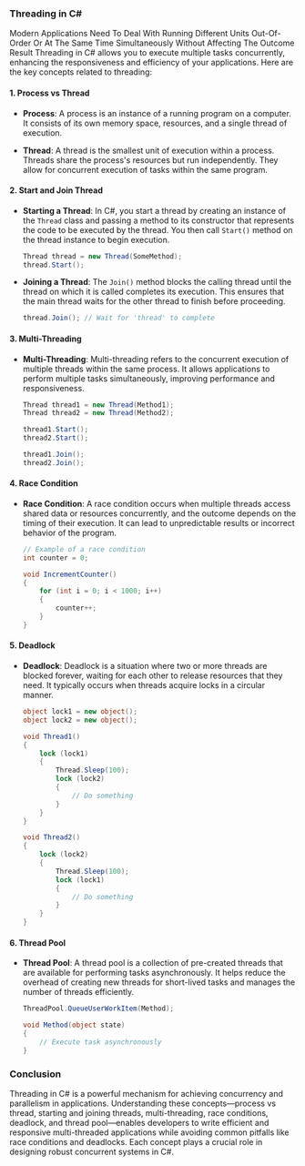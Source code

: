 ### Threading in C#

Modern Applications Need To Deal With Running Different Units Out-Of-Order Or At The Same Time Simultaneously Without Affecting
The Outcome Result
Threading in C# allows you to execute multiple tasks concurrently, enhancing the responsiveness and efficiency of your applications. Here are the key concepts related to threading:

#### 1. Process vs Thread

- **Process**: A process is an instance of a running program on a computer. It consists of its own memory space, resources, and a single thread of execution.
  
- **Thread**: A thread is the smallest unit of execution within a process. Threads share the process's resources but run independently. They allow for concurrent execution of tasks within the same program.

#### 2. Start and Join Thread

- **Starting a Thread**: In C#, you start a thread by creating an instance of the `Thread` class and passing a method to its constructor that represents the code to be executed by the thread. You then call `Start()` method on the thread instance to begin execution.

  ```csharp
  Thread thread = new Thread(SomeMethod);
  thread.Start();
  ```

- **Joining a Thread**: The `Join()` method blocks the calling thread until the thread on which it is called completes its execution. This ensures that the main thread waits for the other thread to finish before proceeding.

  ```csharp
  thread.Join(); // Wait for 'thread' to complete
  ```

#### 3. Multi-Threading

- **Multi-Threading**: Multi-threading refers to the concurrent execution of multiple threads within the same process. It allows applications to perform multiple tasks simultaneously, improving performance and responsiveness.

  ```csharp
  Thread thread1 = new Thread(Method1);
  Thread thread2 = new Thread(Method2);

  thread1.Start();
  thread2.Start();

  thread1.Join();
  thread2.Join();
  ```

#### 4. Race Condition

- **Race Condition**: A race condition occurs when multiple threads access shared data or resources concurrently, and the outcome depends on the timing of their execution. It can lead to unpredictable results or incorrect behavior of the program.

  ```csharp
  // Example of a race condition
  int counter = 0;

  void IncrementCounter()
  {
      for (int i = 0; i < 1000; i++)
      {
          counter++;
      }
  }
  ```

#### 5. Deadlock

- **Deadlock**: Deadlock is a situation where two or more threads are blocked forever, waiting for each other to release resources that they need. It typically occurs when threads acquire locks in a circular manner.

  ```csharp
  object lock1 = new object();
  object lock2 = new object();

  void Thread1()
  {
      lock (lock1)
      {
          Thread.Sleep(100);
          lock (lock2)
          {
              // Do something
          }
      }
  }

  void Thread2()
  {
      lock (lock2)
      {
          Thread.Sleep(100);
          lock (lock1)
          {
              // Do something
          }
      }
  }
  ```

#### 6. Thread Pool

- **Thread Pool**: A thread pool is a collection of pre-created threads that are available for performing tasks asynchronously. It helps reduce the overhead of creating new threads for short-lived tasks and manages the number of threads efficiently.

  ```csharp
  ThreadPool.QueueUserWorkItem(Method);
  
  void Method(object state)
  {
      // Execute task asynchronously
  }
  ```

### Conclusion

Threading in C# is a powerful mechanism for achieving concurrency and parallelism in applications. Understanding these concepts—process vs thread, starting and joining threads, multi-threading, race conditions, deadlock, and thread pool—enables developers to write efficient and responsive multi-threaded applications while avoiding common pitfalls like race conditions and deadlocks. Each concept plays a crucial role in designing robust concurrent systems in C#.